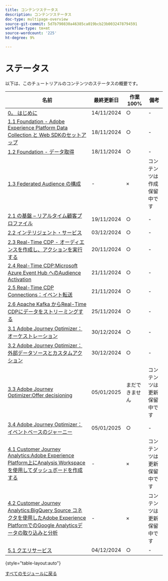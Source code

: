 ```yaml
---
title: コンテンツステータス
description: コンテンツステータス
doc-type: multipage-overview
source-git-commit: 5d7b790830a46385ca019bcb23b0032478794591
workflow-type: tm+mt
source-wordcount: '225'
ht-degree: 9%

---
```


# ステータス

以下は、このチュートリアルのコンテンツのステータスの概要です。

| 名前 | 最終更新日 | 作業 100% | 備考 |
| ---------------------- | ------------ | ------------ |------------ |
| [0。 はじめに ](./modules/gettingstarted/gettingstarted/getting-started.md) | 14/11/2024 | ○ | - |
| [1.1 Foundation - Adobe Experience Platform Data Collection と Web SDKのセットアップ ](./modules/datacollection/module1.1/data-ingestion-launch-web-sdk.md) | 18/11/2024 | ○ | - |
| [1.2 Foundation - データ取得 ](./modules/datacollection/module1.2/data-ingestion.md) | 18/11/2024 | ○ | - |
| [1.3 Federated Audience の構成 ](./modules/datacollection/module1.3/fac.md) | - | × | コンテンツは作成保留中です |
| [2.1 の基盤 – リアルタイム顧客プロファイル ](./modules/rtcdp-b2c/module2.1/real-time-customer-profile.md) | 19/11/2024 | ○ | - |
| [2.2 インテリジェント・サービス ](./modules/rtcdp-b2c/module2.2/intelligent-services.md) | 03/12/2024 | ○ | - |
| [2.3 Real-Time CDP - オーディエンスを作成し、アクションを実行する ](./modules/rtcdp-b2c/module2.3/real-time-cdp-build-a-segment-take-action.md) | 20/11/2024 | ○ | - |
| [2.4 Real-Time CDP:Microsoft Azure Event Hub へのAudience Activation](./modules/rtcdp-b2c/module2.4/segment-activation-microsoft-azure-eventhub.md) | 21/11/2024 | ○ | - |
| [2.5 Real-Time CDP Connections：イベント転送 ](./modules/rtcdp-b2c/module2.5/aep-data-collection-ssf.md) | 21/11/2024 | ○ | - |
| [2.6 Apache Kafka からReal-Time CDPにデータをストリーミングする ](./modules/rtcdp-b2c/module2.6/aep-apache-kafka.md) | 25/11/2024 | ○ | - |
| [3.1 Adobe Journey Optimizer：オーケストレーション ](./modules/ajo-b2c/module3.1/journey-orchestration-create-account.md) | 30/12/2024 | ○ | - |
| [3.2 Adobe Journey Optimizer：外部データソースとカスタムアクション ](./modules/ajo-b2c/module3.2/journey-orchestration-external-weather-api-sms.md) | 30/12/2024 | ○ | - |
| [3.3 Adobe Journey Optimizer:Offer decisioning](./modules/ajo-b2c/module3.3/offer-decisioning.md) | 05/01/2025 | まだできません | コンテンツは更新保留中です |
| [3.4 Adobe Journey Optimizer：イベントベースのジャーニー](./modules/ajo-b2c/module3.4/journeyoptimizer.md) | 05/01/2025 | ○ | - |
| [4.1 Customer Journey Analytics:Adobe Experience Platform上にAnalysis Workspaceを使用してダッシュボードを作成する ](./modules/cja-b2c/module4.1/customer-journey-analytics-build-a-dashboard.md) | - | × | コンテンツは更新保留中です |
| [4.2 Customer Journey Analytics:BigQuery Source コネクタを使用したAdobe Experience PlatformでのGoogle Analyticsデータの取り込みと分析 ](./modules/cja-b2c/module4.2/customer-journey-analytics-bigquery-gcp.md) | - | × | コンテンツは更新保留中です |
| [5.1 クエリサービス ](./modules/datadistiller/module5.1/query-service.md) | 04/12/2024 | ○ | - |

{style="table-layout:auto"}

[すべてのモジュールに戻る](./overview.md)
